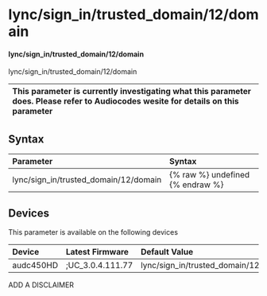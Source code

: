 ﻿---
description: lync/sign_in/trusted_domain/12/domain
search: false
---

# lync/sign_in/trusted_domain/12/domain

#### lync/sign_in/trusted_domain/12/domain

lync/sign_in/trusted_domain/12/domain


| This parameter is currently investigating what this parameter does. Please refer to Audiocodes wesite for details on this parameter | 
| :--- |

## Syntax
| Parameter | Syntax |
| :--- | :--- |
|lync/sign_in/trusted_domain/12/domain | {% raw %} undefined {% endraw %}|

## Devices
This parameter is available on the following devices

| Device | Latest Firmware | Default Value |
|:---|:---|:---|
| audc450HD | ;UC_3.0.4.111.77 | lync/sign_in/trusted_domain/12/domain= 

ADD A DISCLAIMER
